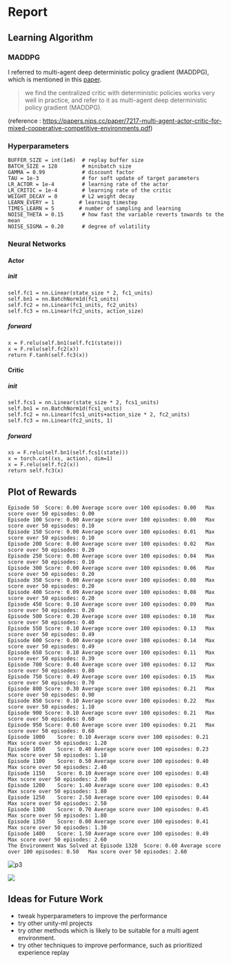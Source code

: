
# Report


## Learning Algorithm

### MADDPG

I referred to multi-agent deep deterministic policy gradient (MADDPG), which is mentioned in this [paper](https://papers.nips.cc/paper/7217-multi-agent-actor-critic-for-mixed-cooperative-competitive-environments.pdf).

>we find the centralized critic with deterministic policies works very well in practice, and
refer to it as multi-agent deep deterministic policy gradient (MADDPG).

(reference : https://papers.nips.cc/paper/7217-multi-agent-actor-critic-for-mixed-cooperative-competitive-environments.pdf)

### Hyperparameters

```
BUFFER_SIZE = int(1e6)  # replay buffer size
BATCH_SIZE = 128        # minibatch size
GAMMA = 0.99            # discount factor
TAU = 1e-3              # for soft update of target parameters
LR_ACTOR = 1e-4         # learning rate of the actor
LR_CRITIC = 1e-4        # learning rate of the critic
WEIGHT_DECAY = 0        # L2 weight decay
LEARN_EVERY = 1        # learning timestep
TIMES_LEARN = 5        # number of sampling and learning
NOISE_THETA = 0.15      # how fast the variable reverts towards to the mean
NOISE_SIGMA = 0.20      # degree of volatility
```

### Neural Networks

#### Actor

##### init
```
self.fc1 = nn.Linear(state_size * 2, fc1_units)
self.bn1 = nn.BatchNorm1d(fc1_units)
self.fc2 = nn.Linear(fc1_units, fc2_units)
self.fc3 = nn.Linear(fc2_units, action_size)
```

##### forward
```
x = F.relu(self.bn1(self.fc1(state)))
x = F.relu(self.fc2(x))
return F.tanh(self.fc3(x))
```

#### Critic

##### init
```
self.fcs1 = nn.Linear(state_size * 2, fcs1_units)
self.bn1 = nn.BatchNorm1d(fcs1_units)
self.fc2 = nn.Linear(fcs1_units+action_size * 2, fc2_units)
self.fc3 = nn.Linear(fc2_units, 1)
```

##### forward
```
xs = F.relu(self.bn1(self.fcs1(state)))
x = torch.cat((xs, action), dim=1)
x = F.relu(self.fc2(x))
return self.fc3(x)
```


## Plot of Rewards






```
Episode 50	Score: 0.00	Average score over 100 episodes: 0.00	Max score over 50 episodes: 0.00
Episode 100	Score: 0.00	Average score over 100 episodes: 0.00	Max score over 50 episodes: 0.10
Episode 150	Score: 0.00	Average score over 100 episodes: 0.01	Max score over 50 episodes: 0.10
Episode 200	Score: 0.00	Average score over 100 episodes: 0.02	Max score over 50 episodes: 0.20
Episode 250	Score: 0.00	Average score over 100 episodes: 0.04	Max score over 50 episodes: 0.10
Episode 300	Score: 0.00	Average score over 100 episodes: 0.06	Max score over 50 episodes: 0.20
Episode 350	Score: 0.00	Average score over 100 episodes: 0.08	Max score over 50 episodes: 0.20
Episode 400	Score: 0.09	Average score over 100 episodes: 0.08	Max score over 50 episodes: 0.20
Episode 450	Score: 0.10	Average score over 100 episodes: 0.09	Max score over 50 episodes: 0.20
Episode 500	Score: 0.20	Average score over 100 episodes: 0.10	Max score over 50 episodes: 0.40
Episode 550	Score: 0.10	Average score over 100 episodes: 0.13	Max score over 50 episodes: 0.49
Episode 600	Score: 0.00	Average score over 100 episodes: 0.14	Max score over 50 episodes: 0.49
Episode 650	Score: 0.10	Average score over 100 episodes: 0.11	Max score over 50 episodes: 0.39
Episode 700	Score: 0.40	Average score over 100 episodes: 0.12	Max score over 50 episodes: 0.80
Episode 750	Score: 0.49	Average score over 100 episodes: 0.15	Max score over 50 episodes: 0.70
Episode 800	Score: 0.30	Average score over 100 episodes: 0.21	Max score over 50 episodes: 0.90
Episode 850	Score: 0.10	Average score over 100 episodes: 0.22	Max score over 50 episodes: 1.10
Episode 900	Score: 0.10	Average score over 100 episodes: 0.21	Max score over 50 episodes: 0.60
Episode 950	Score: 0.60	Average score over 100 episodes: 0.21	Max score over 50 episodes: 0.60
Episode 1000	Score: 0.10	Average score over 100 episodes: 0.21	Max score over 50 episodes: 1.20
Episode 1050	Score: 0.40	Average score over 100 episodes: 0.23	Max score over 50 episodes: 1.10
Episode 1100	Score: 0.50	Average score over 100 episodes: 0.40	Max score over 50 episodes: 2.40
Episode 1150	Score: 0.10	Average score over 100 episodes: 0.48	Max score over 50 episodes: 2.00
Episode 1200	Score: 1.40	Average score over 100 episodes: 0.43	Max score over 50 episodes: 1.80
Episode 1250	Score: 2.50	Average score over 100 episodes: 0.44	Max score over 50 episodes: 2.50
Episode 1300	Score: 0.70	Average score over 100 episodes: 0.45	Max score over 50 episodes: 1.80
Episode 1350	Score: 0.00	Average score over 100 episodes: 0.41	Max score over 50 episodes: 1.30
Episode 1400	Score: 1.50	Average score over 100 episodes: 0.49	Max score over 50 episodes: 2.60
The Environment Was Solved at Episode 1328	Score: 0.60	Average score over 100 episodes: 0.50	Max score over 50 episodes: 2.60
```

![p3](https://user-images.githubusercontent.com/4464676/81146870-1a848880-8fb4-11ea-9375-0036ec9d229a.png)

![](https://i.gyazo.com/8c4e0a5bbd43a01126e25097e87ede1a.gif)



## Ideas for Future Work

- tweak hyperparameters to improve the performance
- try other unity-ml projects
- try other methods which is likely to be suitable for a multi agent environment.
- try other techniques to improve performance, such as prioritized experience replay

